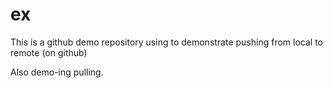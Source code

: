 # ex
This is a github demo repository
using to demonstrate pushing from local to remote (on github)

Also demo-ing pulling.
